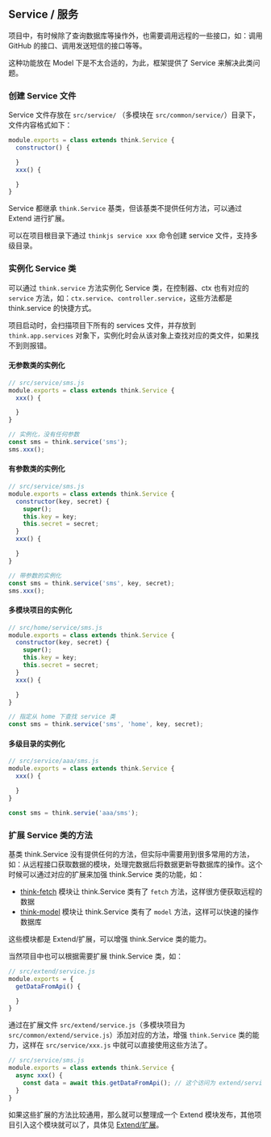 ## Service / 服务

项目中，有时候除了查询数据库等操作外，也需要调用远程的一些接口，如：调用 GitHub 的接口、调用发送短信的接口等等。

这种功能放在 Model 下是不太合适的，为此，框架提供了 Service 来解决此类问题。

### 创建 Service 文件

Service 文件存放在 `src/service/` （多模块在 `src/common/service/`）目录下，文件内容格式如下：

```js
module.exports = class extends think.Service {
  constructor() {

  }
  xxx() {

  }
}
```
Service 都继承 `think.Service` 基类，但该基类不提供任何方法，可以通过 Extend 进行扩展。

可以在项目根目录下通过 `thinkjs service xxx` 命令创建 service 文件，支持多级目录。

### 实例化 Service 类

可以通过 `think.service` 方法实例化 Service 类，在控制器、ctx 也有对应的 `service` 方法，如：`ctx.service`、`controller.service`，这些方法都是 think.service 的快捷方式。

项目启动时，会扫描项目下所有的 services 文件，并存放到 `think.app.services` 对象下，实例化时会从该对象上查找对应的类文件，如果找不到则报错。

#### 无参数类的实例化

```js
// src/service/sms.js
module.exports = class extends think.Service {
  xxx() {

  }
}

// 实例化，没有任何参数
const sms = think.service('sms');
sms.xxx();
```

#### 有参数类的实例化 

```js
// src/service/sms.js
module.exports = class extends think.Service {
  constructor(key, secret) {
    super();
    this.key = key;
    this.secret = secret;
  }
  xxx() {

  }
}

// 带参数的实例化
const sms = think.service('sms', key, secret);
sms.xxx();
```

#### 多模块项目的实例化

```js
// src/home/service/sms.js
module.exports = class extends think.Service {
  constructor(key, secret) {
    super();
    this.key = key;
    this.secret = secret;
  }
  xxx() {

  }
}

// 指定从 home 下查找 service 类
const sms = think.service('sms', 'home', key, secret);
```

#### 多级目录的实例化

```js
// src/service/aaa/sms.js
module.exports = class extends think.Service {
  xxx() {

  }
}

const sms = think.servie('aaa/sms');
```

### 扩展 Service 类的方法

基类 think.Service 没有提供任何的方法，但实际中需要用到很多常用的方法，如：从远程接口获取数据的模块，处理完数据后将数据更新导数据库的操作。这个时候可以通过对应的扩展来加强 think.Service 类的功能，如：

* [think-fetch](https://github.com/thinkjs/think-fetch) 模块让 think.Service 类有了 `fetch` 方法，这样很方便获取远程的数据
* [think-model](https://github.com/thinkjs/think-model) 模块让 think.Service 类有了 `model` 方法，这样可以快速的操作数据库

这些模块都是 Extend/扩展，可以增强 think.Service 类的能力。

当然项目中也可以根据需要扩展 think.Service 类，如：

```js
// src/extend/service.js
module.exports = {
  getDataFromApi() {

  }
}
```

通过在扩展文件 `src/extend/service.js`（多模块项目为 `src/common/extend/service.js`）添加对应的方法，增强 `think.Service` 类的能力，这样在 `src/service/xxx.js` 中就可以直接使用这些方法了。

```js
// src/service/sms.js
module.exports = class extends think.Service {
  async xxx() {
    const data = await this.getDataFromApi(); // 这个访问为 extend/service.js 里扩展的方法
  }
}
```

如果这些扩展的方法比较通用，那么就可以整理成一个 Extend 模块发布，其他项目引入这个模块就可以了，具体见 [Extend/扩展](/doc/3.0/extend.html)。
